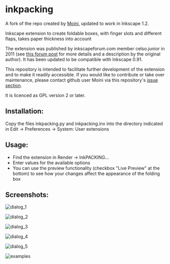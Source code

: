 # inkpacking

A fork of the repo created by [Moini](https://github.com/Moini/inkpacking), updated to work in Inkscape 1.2.

Inkscape extension to create foldable boxes, with finger slots and different flaps, takes paper thickness into account

The extension was published by inkscapeforum.com member celso.junior in 2011 (see [this forum post](http://www.inkscapeforum.com/viewtopic.php?f=34&t=10880) for more details and a description by the original author). It has been updated to be compatible with Inkscape 0.91.

This repository is intended to facilitate further development of the extension and to make it readily accessible. If you would like to contribute or take over maintenance, please contact github user Moini via this repository's [issue section](https://github.com/Moini/inkpacking/issues).

It is licenced as GPL version 2 or later.

## Installation:

Copy the files inkpacking.py and inkpacking.inx into the directory indicated in Edit -> Preferences -> System: User extensions

## Usage:

- Find the extension in Render -> InkPACKING...
- Enter values for the available options
- You can use the preview functionality (checkbox "Live Preview" at the bottom) to see how your changes affect the appearance of the folding box

## Screenshots:

![dialog_1](https://cloud.githubusercontent.com/assets/3240233/11562363/dce5b7be-99cd-11e5-92a9-1d16b1fce41f.png)

![dialog_2](https://cloud.githubusercontent.com/assets/3240233/11562361/dce2e14c-99cd-11e5-82c0-8acc4f65e899.png)

![dialog_3](https://cloud.githubusercontent.com/assets/3240233/11562362/dce4edde-99cd-11e5-8cdd-806a2dcd023a.png)

![dialog_4](https://cloud.githubusercontent.com/assets/3240233/11562359/dce083a2-99cd-11e5-908b-f5981203b923.png)

![dialog_5](https://cloud.githubusercontent.com/assets/3240233/11562358/dcc68150-99cd-11e5-8efb-aa75507702c7.png)

![examples](https://cloud.githubusercontent.com/assets/3240233/11562364/dce9b2d8-99cd-11e5-9e92-1f4305c8ff81.png)
